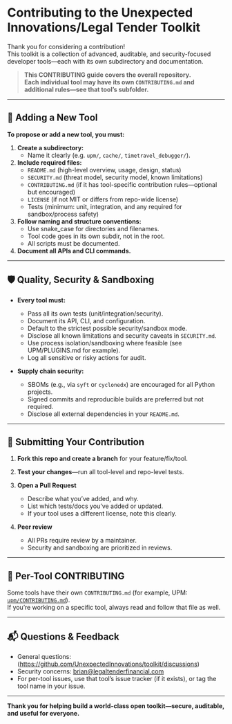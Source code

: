 # Contributing to the Unexpected Innovations/Legal Tender Toolkit

Thank you for considering a contribution!  
This toolkit is a collection of advanced, auditable, and security-focused developer tools—each with its own subdirectory and documentation.

> **This CONTRIBUTING guide covers the overall repository.  
> Each individual tool may have its own `CONTRIBUTING.md` and additional rules—see that tool’s subfolder.**

---

## 🧰 Adding a New Tool

**To propose or add a new tool, you must:**

1. **Create a subdirectory:**  
   - Name it clearly (e.g. `upm/`, `cache/`, `timetravel_debugger/`).
2. **Include required files:**  
   - `README.md` (high-level overview, usage, design, status)
   - `SECURITY.md` (threat model, security model, known limitations)
   - `CONTRIBUTING.md` (if it has tool-specific contribution rules—optional but encouraged)
   - `LICENSE` (if not MIT or differs from repo-wide license)
   - Tests (minimum: unit, integration, and any required for sandbox/process safety)
3. **Follow naming and structure conventions:**  
   - Use snake_case for directories and filenames.
   - Tool code goes in its own subdir, not in the root.
   - All scripts must be documented.
4. **Document all APIs and CLI commands.**

---

## 🛡️ Quality, Security & Sandboxing

- **Every tool must:**  
  - Pass all its own tests (unit/integration/security).
  - Document its API, CLI, and configuration.
  - Default to the strictest possible security/sandbox mode.
  - Disclose all known limitations and security caveats in `SECURITY.md`.
  - Use process isolation/sandboxing where feasible (see UPM/PLUGINS.md for example).
  - Log all sensitive or risky actions for audit.

- **Supply chain security:**  
  - SBOMs (e.g., via `syft` or `cyclonedx`) are encouraged for all Python projects.
  - Signed commits and reproducible builds are preferred but not required.
  - Disclose all external dependencies in your `README.md`.

---

## 🚦 Submitting Your Contribution

1. **Fork this repo and create a branch** for your feature/fix/tool.
2. **Test your changes**—run all tool-level and repo-level tests.
3. **Open a Pull Request**  
   - Describe what you’ve added, and why.
   - List which tests/docs you’ve added or updated.
   - If your tool uses a different license, note this clearly.

4. **Peer review**  
   - All PRs require review by a maintainer.
   - Security and sandboxing are prioritized in reviews.

---

## 🔗 Per-Tool CONTRIBUTING

Some tools have their own `CONTRIBUTING.md` (for example, UPM: [`upm/CONTRIBUTING.md`](upm/CONTRIBUTING.md)).  
If you’re working on a specific tool, always read and follow that file as well.

---

## 📬 Questions & Feedback

- General questions: (https://github.com/UnexpectedInnovations/toolkit/discussions)
- Security concerns: [brian@legaltenderfinancial.com](mailto:brian@legaltenderfinancial.com)
- For per-tool issues, use that tool’s issue tracker (if it exists), or tag the tool name in your issue.

---

**Thank you for helping build a world-class open toolkit—secure, auditable, and useful for everyone.**
